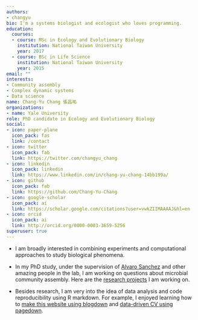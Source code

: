 ```yaml
---
authors:
- changyu
bio: I'm a systems biologist and ecologist who loves programming.
education:
  courses:
  - course: MSc in Ecology and Evolutionary Biology
    institution: National Taiwan University
    year: 2017
  - course: BSc in Life Science
    institution: National Taiwan University
    year: 2015
email: ""
interests:
- Community assembly
- Complex dynamic systems
- Data science
name: Chang-Yu Chang 張昌祐
organizations:
- name: Yale University
role: PhD candidate in Ecology and Evolutionary Biology
social:
- icon: paper-plane
  icon_pack: fas
  link: /contact
- icon: twitter
  icon_pack: fab
  link: https://twitter.com/changyu_chang
- icon: linkedin
  icon_pack: linkedin
  link: https://www.linkedin.com/in/chang-yu-chang-14bb199a/
- icon: github
  icon_pack: fab
  link: https://github.com/Chang-Yu-Chang
- icon: google-scholar
  icon_pack: ai
  link: https://scholar.google.com/citations?user=vwkZIIMAAAAJ&hl=en
- icon: orcid
  icon_pack: ai
  link: http://orcid.org/0000-0003-3659-5256
superuser: true
---
```


- I am broadly interested in combining experiments and computational approaches to study biological phenomena. 

- In my PhD study, under the supervision of [Alvaro Sanchez](http://www.sanchezlaboratory.com/) and other amazing people in the lab, I am working on questions about microbial community assembly. Here are the [research projects](https://www.changyuchang.name/projects/) I am working on. 

- Besides research, I am very into the idea of data analysis and code reproducibility using R markdown. For example, I enjoyed learning how to [make this website using blogdown](https://www.changyuchang.name/2018/03/08/how-to-build-up-this-website/) and [data-driven CV using pagedown](https://www.changyuchang.name/2019/11/03/build-my-own-data-driven-cv/). 
